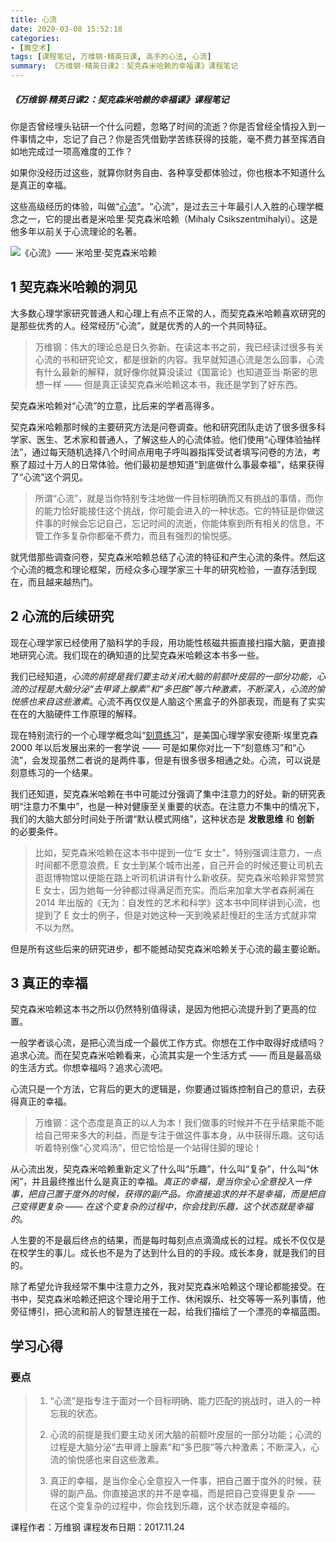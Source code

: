 ```yaml
---
title: 心流
date: 2020-03-08 15:52:18
categories:
- [舞空术]
tags: [课程笔记, 万维钢·精英日课, 高手的心法, 心流]
summary: 《万维钢·精英日课2：契克森米哈赖的幸福课》课程笔记
---
```


##### 《万维钢·精英日课2：契克森米哈赖的幸福课》课程笔记

你是否曾经埋头钻研一个什么问题，忽略了时间的流逝？你是否曾经全情投入到一件事情之中，忘记了自己？你是否凭借勤学苦练获得的技能，毫不费力甚至挥洒自如地完成过一项高难度的工作？

如果你没经历过这些，就算你财务自由、各种享受都体验过，你也根本不知道什么是真正的幸福。

这些高级经历的体验，叫做“[心流](/tools/knowledge-handbook/#xin-liu)”。“心流”，是过去三十年最引人入胜的心理学概念之一，它的提出者是米哈里·契克森米哈赖（Mihaly Csikszentmihalyi）。这是他多年以前关于心流理论的名著。

![《心流》—— 米哈里·契克森米哈赖](http://static.sunyt.site/xin-liu_qi-ke-sen-mi-ha-lai.jpg)

## 1 契克森米哈赖的洞见

大多数心理学家研究普通人和心理上有点不正常的人，而契克森米哈赖喜欢研究的是那些优秀的人。经常经历“心流”，就是优秀的人的一个共同特征。

> 万维钢：伟大的理论总是日久弥新。在读这本书之前，我已经读过很多有关心流的书和研究论文，都是很新的内容。我早就知道心流是怎么回事，心流有什么最新的解释，就好像你就算没读过《国富论》也知道亚当·斯密的思想一样 —— 但是真正读契克森米哈赖这本书，我还是学到了好东西。

契克森米哈赖对“心流”的立意，比后来的学者高得多。

契克森米哈赖那时候的主要研究方法是问卷调查。他和研究团队走访了很多很多科学家、医生、艺术家和普通人，了解这些人的心流体验。他们使用“心理体验抽样法”，通过每天随机选择八个时间点用电子呼叫器指挥受试者填写问卷的方法，考察了超过十万人的日常体验。他们最初是想知道“到底做什么事最幸福”，结果获得了“心流”这个洞见。

> 所谓“心流”，就是当你特别专注地做一件目标明确而又有挑战的事情，而你的能力恰好能接住这个挑战，你可能会进入的一种状态。它的特征是你做这件事的时候会忘记自己，忘记时间的流逝，你能体察到所有相关的信息，不管工作多复杂你都毫不费力，而且有强烈的愉悦感。

就凭借那些调查问卷，契克森米哈赖总结了心流的特征和产生心流的条件。然后这个心流的概念和理论框架，历经众多心理学家三十年的研究检验，一直存活到现在，而且越来越热门。


<div class="anchor" id="xin-liu-de-hou-xu-yan-jiu"></div>

## 2 心流的后续研究

现在心理学家已经使用了脑科学的手段，用功能性核磁共振直接扫描大脑，更直接地研究心流。我们现在的确知道的比契克森米哈赖这本书多一些。

我们已经知道，*心流的前提是我们要主动关闭大脑的前额叶皮层的一部分功能，心流的过程是大脑分泌“去甲肾上腺素”和“多巴胺”等六种激素，不断深入，心流的愉悦感也来自这些激素*。心流不再仅仅是人脑这个黑盒子的外部表现，而是有了实实在在的大脑硬件工作原理的解释。

现在特别流行的一个心理学概念叫“[刻意练习](/tools/knowledge-handbook/#ke-yi-lian-xi)”，是美国心理学家安德斯·埃里克森 2000 年以后发展出来的一套学说 —— 可是如果你对比一下“刻意练习”和“心流”，会发现虽然二者说的是两件事，但是有很多很多相通之处。心流，可以说是刻意练习的一个结果。

我们还知道，契克森米哈赖在书中可能过分强调了集中注意力的好处。新的研究表明“注意力不集中”，也是一种对健康至关重要的状态。在注意力不集中的情况下，我们的大脑大部分时间处于所谓“默认模式网络”，这种状态是 **发散思维** 和 **创新** 的必要条件。

> 比如，契克森米哈赖在这本书中提到一位“E 女士”，特别强调注意力，一点时间都不愿意浪费。E 女士到某个城市出差，自己开会的时候还要让司机去逛逛博物馆以便能在路上听司机讲讲有什么新收获。契克森米哈赖非常赞赏 E 女士，因为她每一分钟都过得满足而充实。而后来加拿大学者森舸澜在 2014 年出版的《无为：自发性的艺术和科学》这本书中同样讲到心流，也提到了 E 女士的例子，但是对她这种一天到晚紧赶慢赶的生活方式就非常不以为然。

但是所有这些后来的研究进步，都不能撼动契克森米哈赖关于心流的最主要论断。

## 3 真正的幸福

契克森米哈赖这本书之所以仍然特别值得读，是因为他把心流提升到了更高的位置。

一般学者谈心流，是把心流当成一个最优工作方式。你想在工作中取得好成绩吗？追求心流。而在契克森米哈赖看来，心流其实是一个生活方式 —— 而且是最高级的生活方式。你想幸福吗？追求心流吧。

心流只是一个方法，它背后的更大的逻辑是，你要通过锻炼控制自己的意识，去获得真正的幸福。

> 万维钢：这个态度是真正的以人为本！我们做事的时候并不在乎结果能不能给自己带来多大的利益，而是专注于做这件事本身，从中获得乐趣。这句话听着特别像“心灵鸡汤”，但它恰恰是一个站得住脚的理论！

从心流出发，契克森米哈赖重新定义了什么叫“乐趣”，什么叫“复杂”，什么叫“休闲”，并且最终推出什么是真正的幸福。*真正的幸福，是当你全心全意投入一件事，把自己置于度外的时候，获得的副产品。你直接追求的并不是幸福，而是把自己变得更复杂 —— 在这个变复杂的过程中，你会找到乐趣，这个状态就是幸福的*。

人生要的不是最后终点的结果，而是每时每刻点点滴滴成长的过程。成长不仅仅是在校学生的事儿。成长也不是为了达到什么目的的手段。成长本身，就是我们的目的。

除了希望允许我经常不集中注意力之外，我对契克森米哈赖这个理论都能接受。在书中，契克森米哈赖还把这个理论用于工作、休闲娱乐、社交等等一系列事情，他旁征博引，把心流和前人的智慧连接在一起，给我们描绘了一个漂亮的幸福蓝图。

## 学习心得

### 要点

> 1. “心流”是指专注于面对一个目标明确、能力匹配的挑战时，进入的一种忘我的状态。
>
> 2. 心流的前提是我们要主动关闭大脑的前额叶皮层的一部分功能；心流的过程是大脑分泌“去甲肾上腺素”和“多巴胺”等六种激素；不断深入，心流的愉悦感也来自这些激素。
>
> 3. 真正的幸福，是当你全心全意投入一件事，把自己置于度外的时候，获得的副产品。你直接追求的并不是幸福，而是把自己变得更复杂 —— 在这个变复杂的过程中，你会找到乐趣，这个状态就是幸福的。


课程作者：万维钢
课程发布日期：2017.11.24
